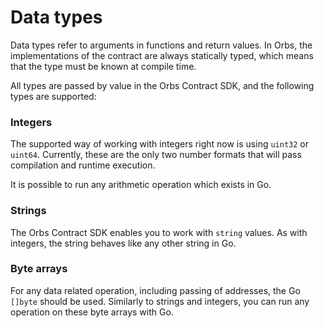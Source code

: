 # Data types

Data types refer to arguments in functions and return values. In Orbs, the implementations of the contract are always statically typed, which means that the type must be known at compile time.

All types are passed by value in the Orbs Contract SDK, and the following types are supported:

### Integers

The supported way of working with integers right now is using `uint32` or `uint64`. Currently, these are the only two number formats that will pass compilation and runtime execution.

It is possible to run any arithmetic operation which exists in Go.

### Strings

The Orbs Contract SDK enables you to work with `string` values. As with integers, the string behaves like any other string in Go.

### Byte arrays

For any data related operation, including passing of addresses, the Go `[]byte` should be used. Similarly to strings and integers, you can run any operation on these byte arrays with Go.
